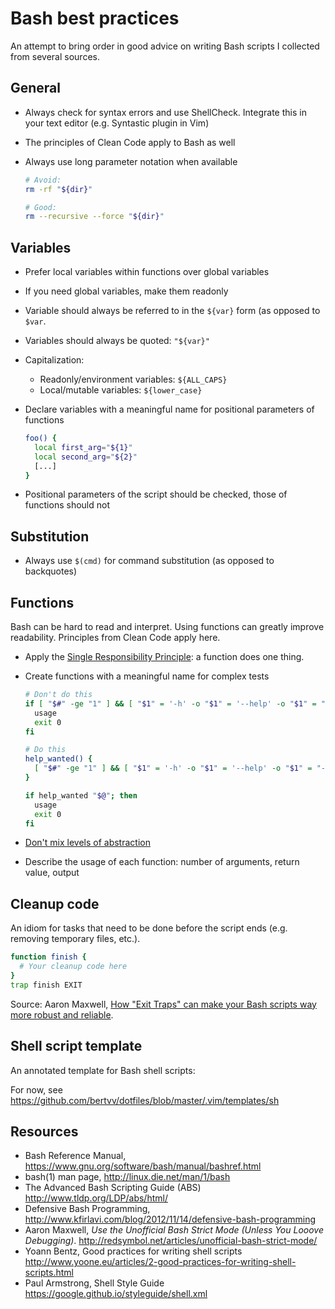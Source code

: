 # Bash best practices

An attempt to bring order in good advice on writing Bash scripts I collected from several sources.

## General

- Always check for syntax errors and use ShellCheck. Integrate this in your text editor (e.g. Syntastic plugin in Vim)
- The principles of Clean Code apply to Bash as well
- Always use long parameter notation when available

    ```Bash
    # Avoid:
    rm -rf "${dir}"

    # Good:
    rm --recursive --force "${dir}"
    ```

## Variables

- Prefer local variables within functions over global variables
- If you need global variables, make them readonly
- Variable should always be referred to in the `${var}` form (as opposed to `$var`.
- Variables should always be quoted: `"${var}"`
- Capitalization:
    - Readonly/environment variables: `${ALL_CAPS}`
    - Local/mutable variables: `${lower_case}`
- Declare variables with a meaningful name for positional parameters of functions

    ```Bash
    foo() {
      local first_arg="${1}"
      local second_arg="${2}"
      [...]
    }
    ```
- Positional parameters of the script should be checked, those of functions should not


## Substitution

- Always use `$(cmd)` for command substitution (as opposed to backquotes)


## Functions

Bash can be hard to read and interpret. Using functions can greatly improve readability. Principles from Clean Code apply here.

- Apply the [Single Responsibility Principle](https://en.wikipedia.org/wiki/Single_responsibility_principle): a function does one thing.
- Create functions with a meaningful name for complex tests

    ```Bash
    # Don't do this
    if [ "$#" -ge "1" ] && [ "$1" = '-h' -o "$1" = '--help' -o "$1" = "-?" ]; then
      usage
      exit 0
    fi

    # Do this
    help_wanted() {
      [ "$#" -ge "1" ] && [ "$1" = '-h' -o "$1" = '--help' -o "$1" = "-?" ]
    }

    if help_wanted "$@"; then
      usage
      exit 0
    fi
    ```
- [Don't mix levels of abstraction](http://sivalabs.in/clean-code-dont-mix-different-levels-of-abstractions/)
- Describe the usage of each function: number of arguments, return value, output

## Cleanup code

An idiom for tasks that need to be done before the script ends (e.g. removing temporary files, etc.).

```Bash
function finish {
  # Your cleanup code here
}
trap finish EXIT
```

Source: Aaron Maxwell, [How "Exit Traps" can make your Bash scripts way more robust and reliable](http://redsymbol.net/articles/bash-exit-traps/).

## Shell script template

An annotated template for Bash shell scripts:

For now, see <https://github.com/bertvv/dotfiles/blob/master/.vim/templates/sh>

## Resources

- Bash Reference Manual, <https://www.gnu.org/software/bash/manual/bashref.html>
- bash(1) man page, <http://linux.die.net/man/1/bash>
- The Advanced Bash Scripting Guide (ABS) <http://www.tldp.org/LDP/abs/html/>
- Defensive Bash Programming, <http://www.kfirlavi.com/blog/2012/11/14/defensive-bash-programming>
- Aaron Maxwell, *Use the Unofficial Bash Strict Mode (Unless You Looove Debugging)*. <http://redsymbol.net/articles/unofficial-bash-strict-mode/>
- Yoann Bentz, Good practices for writing shell scripts <http://www.yoone.eu/articles/2-good-practices-for-writing-shell-scripts.html>
- Paul Armstrong, Shell Style Guide <https://google.github.io/styleguide/shell.xml>
